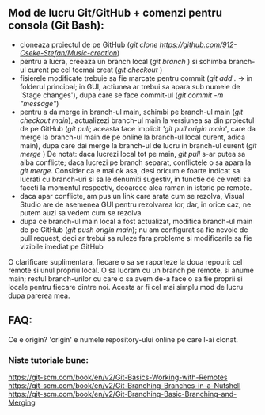 ## Mod de lucru Git/GitHub + comenzi pentru consola (Git Bash):
- cloneaza proiectul de pe GitHub (*git clone https://github.com/912-Cseke-Stefan/Music-creation*)
- pentru a lucra, creeaza un branch local (*git branch <name>*) si schimba branch-ul curent pe cel 
         tocmai creat (*git checkout <name>*)
- fisierele modificate trebuie sa fie marcate pentru commit (*git add .* -> in folderul principal; 
         in GUI, actiunea ar trebui sa apara sub numele de 'Stage changes'), dupa care se face 
         commit-ul (*git commit -m "message"*)
- pentru a da merge in branch-ul main, schimbi pe branch-ul main (*git checkout main*), actualizezi 
         branch-ul main la versiunea sa din proiectul de pe GitHub (*git pull*; aceasta face 
         implicit *'git pull origin main'*, care da merge la branch-ul main de pe online la 
         branch-ul local curent, adica main), dupa care dai merge la branch-ul de lucru in 
         branch-ul curent (*git merge <name>*)
    De notat: daca lucrezi local tot pe main, *git pull* s-ar putea sa aiba conflicte; daca lucrezi
            pe branch separat, conflictele o sa apara la *git merge*. Consider ca e mai ok asa, 
            desi oricum e foarte indicat sa lucrati cu branch-uri si sa le denumiti sugestiv, in 
            functie de ce vreti sa faceti la momentul respectiv, deoarece alea raman in istoric 
            pe remote.
- daca apar conflicte, am pus un link care arata cum se rezolva, Visual Studio are de asemenea 
         GUI pentru rezolvarea lor, dar, in orice caz, ne putem auzi sa vedem cum se rezolva
- dupa ce branch-ul main local a fost actualizat, modifica branch-ul main de pe GitHub 
         (*git push origin main*); nu am configurat sa fie nevoie de pull request, deci ar trebui 
         sa ruleze fara probleme si modificarile sa fie vizibile imediat pe GitHub

O clarificare suplimentara, fiecare o sa se raporteze la doua repouri: cel remote si unul propriu 
local. O sa lucram cu un branch pe remote, si anume main; restul branch-urilor cu care o sa avem 
de-a face o sa fie proprii si locale pentru fiecare dintre noi. Acesta ar fi cel mai simplu mod 
de lucru dupa parerea mea.

## FAQ:
Ce e origin?
'origin' e numele repository-ului online pe care l-ai clonat.

### Niste tutoriale bune:
https://git-scm.com/book/en/v2/Git-Basics-Working-with-Remotes
https://git-scm.com/book/en/v2/Git-Branching-Branches-in-a-Nutshell
https://git-scm.com/book/en/v2/Git-Branching-Basic-Branching-and-Merging